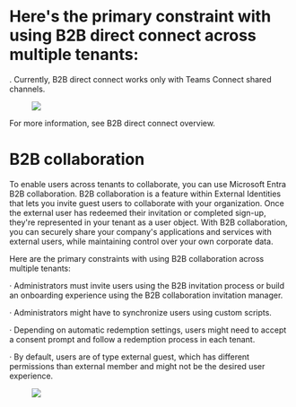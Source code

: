 Here's the primary constraint with using B2B direct connect across multiple tenants:
===

. Currently, B2B direct connect works only with Teams Connect shared channels.

<figure>

![](figures/0)

<!-- FigureContent="B2B direct connect users B2B direct connect users Tenant Primary tenant Tenant T + Teams Connect shared channels" -->

</figure>


For more information, see B2B direct connect overview.


# B2B collaboration

To enable users across tenants to collaborate, you can use Microsoft Entra B2B collaboration. B2B collaboration is a feature within External Identities that lets you invite guest users to collaborate with your organization. Once the external user has redeemed their invitation or completed sign-up, they're represented in your tenant as a user object. With B2B collaboration, you can securely share your company's applications and services with external users, while maintaining control over your own corporate data.

Here are the primary constraints with using B2B collaboration across multiple tenants:

· Administrators must invite users using the B2B invitation process or build an onboarding experience using the B2B collaboration invitation manager.

· Administrators might have to synchronize users using custom scripts.

· Depending on automatic redemption settings, users might need to accept a consent prompt and follow a redemption process in each tenant.

· By default, users are of type external guest, which has different permissions than external member and might not be the desired user experience.

<figure>

![](figures/1)

<!-- FigureContent="B2B collab users B2B collab users :selected: :selected: - Tenant Primary tenant A S + Microsoft apps Non-Microsoft apps" -->

</figure>

